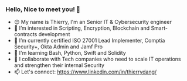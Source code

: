 ### Hello, Nice to meet you! 👋

- 😊 My name is Thierry, I'm an Senior IT & Cybersecurity engineer
- 👀 I’m interested in Scripting, Encryption, Blockchain and Smart-contracts development
- 💼 I’m currently certified ISO 27001 Lead Implementer, Comptia Security+, Okta Admin and Jamf Pro
- 🌱 I'm learning Bash, Python, Swift and Solidity
- 📍 I collaborate with Tech companies who need to scale IT operations and strengthen their internal Security
- 📫 Let's connect: https://www.linkedin.com/in/thierrydang/

<!---
DlyanFR/DlyanFR is a ✨ special ✨ repository because its `README.md` (this file) appears on your GitHub profile.
You can click the Preview link to take a look at your changes.
--->

